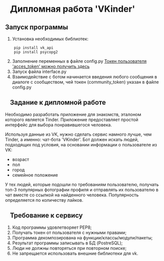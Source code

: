 <h1 tabindex="-1" dir="auto"><a id="user-content-дипломная-работа-vkinder" class="anchor" aria-hidden="true" href="#дипломная-работа-vkinder"><svg class="octicon octicon-link" viewBox="0 0 16 16" version="1.1" width="16" height="16" aria-hidden="true"></a>Дипломная работа 'VKinder'</h1>
<h2 tabindex="-1" dir="auto"><a id="user-content-запуск-программы" class="anchor" aria-hidden="true" href="#запуск-программы"></a>Запуск программы</h2>
<ol dir="auto">
<li>Установка необходимых библиотек:</li>
</ol>
<div class="snippet-clipboard-content notranslate position-relative overflow-auto"><pre class="notranslate"><code>    pip install vk_api
    pip install psycopg2
</code></pre><div class="zeroclipboard-container position-absolute right-0 top-0">
    <clipboard-copy aria-label="Copy" class="ClipboardButton btn js-clipboard-copy m-2 p-0 tooltipped-no-delay" data-copy-feedback="Copied!" data-tooltip-direction="w" value="    pip install vk_api
    pip install psycopg2" tabindex="0" role="button">
    </clipboard-copy>
  </div></div>
  <ol start="2" dir="auto">
<li>Заполнение переменных в файле config.py     <a href="https://vkhost.github.io/" rel="nofollow">Токен пользователя 'acces_token' можно получить здесь</a></li>
<li>Запуск файла interface.py</li>
<li>Взаимодействие с ботом начинается введения любого сообщения в диалоге с сообществом, чей токен (community_token) указан в файле config.py</li>
</ol>
<h2 tabindex="-1" dir="auto"><a id="user-content-задание-к-дипломной-работе" class="anchor" aria-hidden="true" href="#задание-к-дипломной-работе"><svg class="octicon octicon-link" viewBox="0 0 16 16" version="1.1" width="16" height="16" aria-hidden="true"></a>Задание к дипломной работе</h2>
<p dir="auto">Необходимо разработать приложение для знакомств, эталоном которого является Tinder. Приложение предоставляет простой интерфейс для выбора понравившегося человека.</p>
<p dir="auto">Используя данные из VK, нужно сделать сервис намного лучше, чем Tinder, а именно: чат-бота 'VKinder'. Бот должен искать людей, подходящих под условия, на основании информации о пользователе из VK:</p>
<ul dir="auto">
<li>возраст</li>
<li>пол</li>
<li>город</li>
<li>семейное положение</li>
</ul>
<p dir="auto">У тех людей, которые подошли по требованиям пользователю, получать топ-3 популярных фотографии профиля и отправлять их пользователю в чат вместе со ссылкой на найденного человека.
Популярность определяется по количеству лайков.</p>
<h2 tabindex="-1" dir="auto"><a id="user-content-требование-к-сервису" class="anchor" aria-hidden="true" href="#требование-к-сервису"><svg class="octicon octicon-link" viewBox="0 0 16 16" version="1.1" width="16" height="16" aria-hidden="true"></a>Требование к сервису</h2>
<ol dir="auto">
<li>Код программы удовлетворяет PEP8;</li>
<li>Получать токен от пользователя с нужными правами;</li>
<li>Программа декомпозирована на функции/классы/модули/пакеты;</li>
<li>Результат программы записывать в БД (PostreSQL);</li>
<li>Люди не должны повторяться при повторном поиске;</li>
<li>Не запрещается использовать внешние библиотеки для vk.</li>
</ol>
